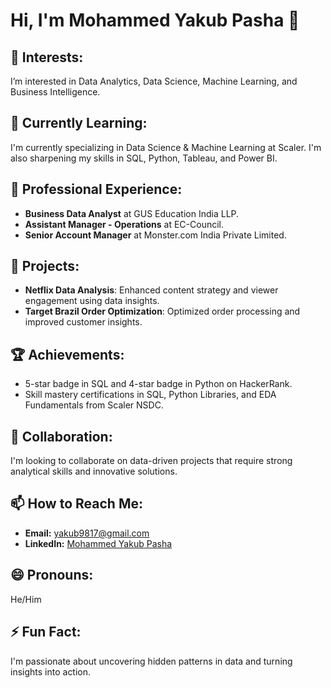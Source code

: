 # Hi, I'm Mohammed Yakub Pasha 👋

## 👀 Interests:
I’m interested in Data Analytics, Data Science, Machine Learning, and Business Intelligence.

## 🌱 Currently Learning:
I'm currently specializing in Data Science & Machine Learning at Scaler. I'm also sharpening my skills in SQL, Python, Tableau, and Power BI.

## 💼 Professional Experience:
- **Business Data Analyst** at GUS Education India LLP.
- **Assistant Manager - Operations** at EC-Council.
- **Senior Account Manager** at Monster.com India Private Limited.

## 🌟 Projects:
- **Netflix Data Analysis**: Enhanced content strategy and viewer engagement using data insights.
- **Target Brazil Order Optimization**: Optimized order processing and improved customer insights.

## 🏆 Achievements:
- 5-star badge in SQL and 4-star badge in Python on HackerRank.
- Skill mastery certifications in SQL, Python Libraries, and EDA Fundamentals from Scaler NSDC.

## 💞️ Collaboration:
I'm looking to collaborate on data-driven projects that require strong analytical skills and innovative solutions.

## 📫 How to Reach Me:
- **Email:** yakub9817@gmail.com
- **LinkedIn:** [Mohammed Yakub Pasha](https://www.linkedin.com/in/mdyakubpasha/)

## 😄 Pronouns:
He/Him

## ⚡ Fun Fact:
I'm passionate about uncovering hidden patterns in data and turning insights into action.
<!---
MDYakubPasha/MDYakubPasha is a ✨ special ✨ repository because its `README.md` (this file) appears on your GitHub profile.
You can click the Preview link to take a look at your changes.
--->
